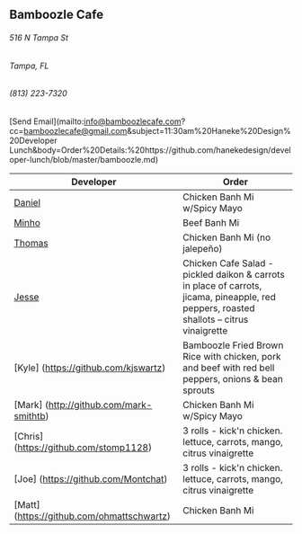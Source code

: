 ## Bamboozle Cafe
###### 516 N Tampa St
###### Tampa, FL
###### (813) 223-7320
[Send Email](mailto:info@bamboozlecafe.com?cc=bamboozlecafe@gmail.com&subject=11:30am%20Haneke%20Design%20Developer Lunch&body=Order%20Details:%20https://github.com/hanekedesign/developer-lunch/blob/master/bamboozle.md)

Developer     | Order
--------------|---------------------
[Daniel](https://github.com/dtartaglia)           	| Chicken Banh Mi w/Spicy Mayo
[Minho](https://github.com/minhochoi)               | Beef Banh Mi
[Thomas](https://github.com/ThomasKomarnicki)       | Chicken Banh Mi (no jalepeño)
[Jesse](https://github.com/jessecurry)              | Chicken Cafe Salad - pickled daikon & carrots in place of carrots,  jicama, pineapple, red peppers, roasted shallots – citrus vinaigrette
[Kyle] (https://github.com/kjswartz)                | Bamboozle Fried Brown Rice with chicken, pork and beef with red bell peppers, onions & bean sprouts
[Mark] (http://github.com/mark-smithtb)             | Chicken Banh Mi w/Spicy Mayo
[Chris] (https://github.com/stomp1128)              | 3 rolls - kick'n chicken. lettuce, carrots, mango, citrus vinaigrette
[Joe] (https://github.com/Montchat)                 | 3 rolls - kick'n chicken. lettuce, carrots, mango, citrus vinaigrette
[Matt] (https://github.com/ohmattschwartz)          | Chicken Banh Mi 
